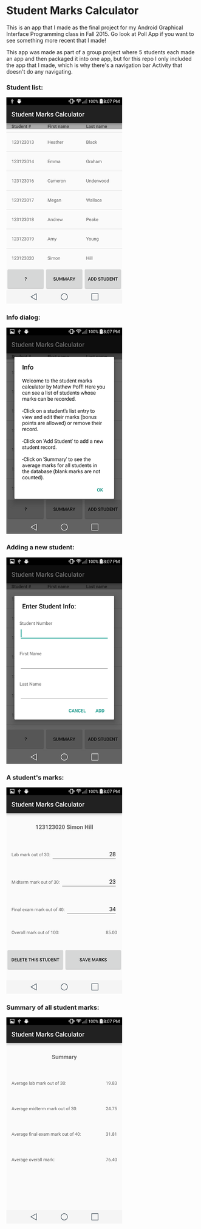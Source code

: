 # Student Marks Calculator

This is an app that I made as the final project for my Android Graphical Interface Programming class in Fall 2015. Go look at Poll App if you want to see something more recent that I made!

This app was made as part of a group project where 5 students each made an app and then packaged it into one app, but for this repo I only included the app that I made, which is why there's a navigation bar Activity that doesn't do any navigating.

### Student list:

![Student List](/screenshots/studentList.png)


### Info dialog:

![Info Dialog](/screenshots/help.png)


### Adding a new student:

![Add Student](/screenshots/addStudent.png)


### A student's marks:

![Student Marks](/screenshots/studentMarks.png)


### Summary of all student marks:

![Marks Summary](/screenshots/marksSummary.png)